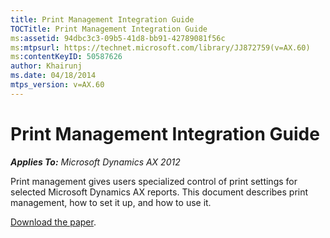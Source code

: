 ```yaml
---
title: Print Management Integration Guide
TOCTitle: Print Management Integration Guide
ms:assetid: 94dbc3c3-09b5-41d8-bb91-42789081f56c
ms:mtpsurl: https://technet.microsoft.com/library/JJ872759(v=AX.60)
ms:contentKeyID: 50587626
author: Khairunj
ms.date: 04/18/2014
mtps_version: v=AX.60
---
```


# Print Management Integration Guide 


_**Applies To:** Microsoft Dynamics AX 2012_

Print management gives users specialized control of print settings for selected Microsoft Dynamics AX reports. This document describes print management, how to set it up, and how to use it.

[Download the paper](http://go.microsoft.com/fwlink/?linkid=274095%26clcid=0x409).

  


